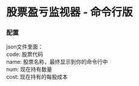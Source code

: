 # 股票盈亏监视器 - 命令行版

### 配置
json文件里面：  
    code: 股票代码  
    name: 股票名称，最终显示到你的命令行中  
    num: 现在持有数量  
    cost: 现在持有的每股成本
    
    

